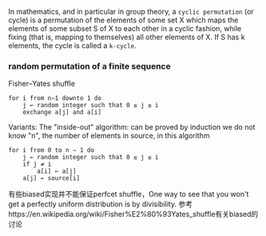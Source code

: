 In mathematics, and in particular in group theory, a `cyclic permutation` (or cycle) is a permutation of the elements of some set X which maps the elements of some subset S of X to each other in a cyclic fashion, while fixing (that is, mapping to themselves) all other elements of X. If S has k elements, the cycle is called a `k-cycle`.

### random permutation of a finite sequence
Fisher–Yates shuffle

    for i from n−1 downto 1 do
        j ← random integer such that 0 ≤ j ≤ i
        exchange a[j] and a[i]

Variants: The "inside-out" algorithm: can be proved by induction
we do not know "n", the number of elements in source, in this algorithm

    for i from 0 to n − 1 do
        j ← random integer such that 0 ≤ j ≤ i
        if j ≠ i
            a[i] ← a[j]
        a[j] ← source[i]

有些biased实现并不能保证perfcet shuffle，One way to see that you won't get a perfectly uniform distribution is by divisibility.
参考https://en.wikipedia.org/wiki/Fisher%E2%80%93Yates_shuffle有关biased的讨论

